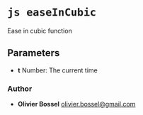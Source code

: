 


<!-- @namespace    sugar.js.easing -->
<!-- @name    easeInCubic -->

# ```js easeInCubic ```


Ease in cubic function

## Parameters

- **t**  Number: The current time




### Author
- **Olivier Bossel** <a href="mailto:olivier.bossel@gmail.com">olivier.bossel@gmail.com</a> 



